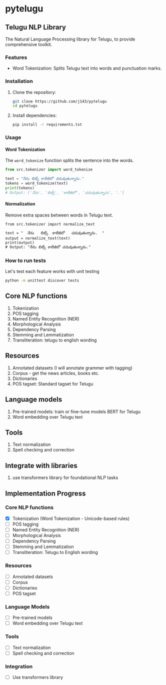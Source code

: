 # pytelugu

## Telugu NLP Library

The Natural Language Processing library for Telugu, to provide comprehensive toolkit.

### Features

- Word Tokenization: Splits Telugu text into words and punctuation marks.

### Installation
1. Clone the repository:
   ```bash
   git clone https://github.com/j143/pytelugu
   cd pytelugu
   ```
2. Install dependencies:
   ```bash
   pip install -r requirements.txt
   ```

### Usage

#### Word Tokenization

The `word_tokenize` function splits the sentence into the words.

```python
from src.tokenizer import word_tokenize

text = "నేను బిట్స్ కాలేజీలో చదువుతున్నాను."
tokens = word_tokenize(text)
print(tokens)
# Output: ['నేను', 'బిట్స్', 'కాలేజీలో', 'చదువుతున్నాను', '.']
```

#### Normalization

Remove extra spaces between words in Telugu text.

```
from src.tokenizer import normalize_text

text = "  నేను   బిట్స్  కాలేజీలో   చదువుతున్నాను.  "
output = normalize_text(text)
print(output)
# Output: "నేను బిట్స్ కాలేజీలో చదువుతున్నాను."
```


### How to run tests

Let's test each feature works with unit testing

```bash
python -m unittest discover tests
```




## Core NLP functions

1. Tokenization
2. POS tagging
3. Named Entity Recognition (NER)
4. Morphological Analysis
5. Dependency Parsing
6. Stemming and Lemmatization
7. Transliteration: telugu to english wording

## Resources

1. Annotated datasets (I will annotate grammer with tagging)
2. Corpus - get the news articles, books etc.
3. Dictionaries
4. POS tagset: Standard tagset for Telugu

## Language models

1. Pre-trained models: train or fine-tune models BERT for Telugu
2. Word embedding over Telugu text

## Tools

1. Text normalization
2. Spell checking and correction

## Integrate with libraries

1. use transformers library for foundational NLP tasks

## Implementation Progress

### Core NLP functions

- [x] Tokenization (Word Tokenization - Unicode-based rules)
- [ ] POS tagging
- [ ] Named Entity Recognition (NER)
- [ ] Morphological Analysis
- [ ] Dependency Parsing
- [ ] Stemming and Lemmatization
- [ ] Transliteration: Telugu to English wording

### Resources

- [ ] Annotated datasets
- [ ] Corpus
- [ ] Dictionaries
- [ ] POS tagset

### Language Models

- [ ] Pre-trained models
- [ ] Word embedding over Telugu text

### Tools

- [ ] Text normalization
- [ ] Spell checking and correction

### Integration

- [ ] Use transformers library

